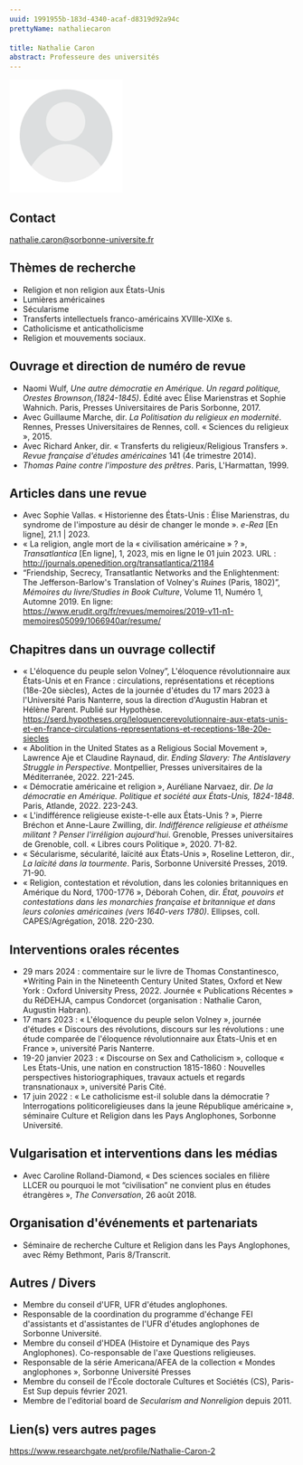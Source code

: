 ```yaml
---
uuid: 1991955b-183d-4340-acaf-d8319d92a94c
prettyName: nathaliecaron

title: Nathalie Caron
abstract: Professeure des universités
---
```


<img src="./avatar.webp" width="200px" />

## Contact

 nathalie.caron@sorbonne-universite.fr

## Thèmes de recherche

- Religion et non religion aux États-Unis
- Lumières américaines
- Sécularisme
- Transferts intellectuels franco-américains XVIIIe-XIXe s.
- Catholicisme et anticatholicisme
- Religion et mouvements sociaux.

## Ouvrage et direction de numéro de revue

 - Naomi Wulf, *Une autre démocratie en Amérique. Un regard politique, Orestes Brownson,(1824-1845)*. Édité avec Élise Marienstras et Sophie Wahnich. Paris, Presses Universitaires de Paris Sorbonne, 2017.
- Avec Guillaume Marche, dir. *La Politisation du religieux en modernité*. Rennes, Presses Universitaires de Rennes, coll. « Sciences du religieux », 2015.
- Avec Richard Anker, dir. « Transferts du religieux/Religious Transfers ». *Revue française d'études américaines* 141 (4e trimestre 2014).
- *Thomas Paine contre l'imposture des prêtres*. Paris, L'Harmattan, 1999.

## Articles dans une revue

 - Avec Sophie Vallas. « Historienne des États-Unis : Élise Marienstras, du syndrome de l'imposture au désir de changer le monde ». *e-Rea* [En ligne], 21.1 | 2023.
- « La religion, angle mort de la « civilisation américaine » ? », *Transatlantica* [En ligne], 1, 2023, mis en ligne le 01 juin 2023. URL : http://journals.openedition.org/transatlantica/21184
- “Friendship, Secrecy, Transatlantic Networks and the Enlightenment: The Jefferson-Barlow's Translation of Volney's *Ruines* (Paris, 1802)”, *Mémoires du livre/Studies in Book Culture*, Volume 11, Numéro 1, Automne 2019. En ligne: https://www.erudit.org/fr/revues/memoires/2019-v11-n1-memoires05099/1066940ar/resume/

## Chapitres dans un ouvrage collectif

 - « L'éloquence du peuple selon Volney”, L'éloquence révolutionnaire aux États-Unis et en France : circulations, représentations et réceptions (18e-20e siècles), Actes de la journée d'études du 17 mars 2023 à l'Université Paris Nanterre, sous la direction d'Augustin Habran et Hélène Parent. Publié sur Hypothèse. https://serd.hypotheses.org/leloquencerevolutionnaire-aux-etats-unis-et-en-france-circulations-representations-et-receptions-18e-20e-siecles
- « Abolition in the United States as a Religious Social Movement », Lawrence Aje et Claudine Raynaud, dir. *Ending Slavery: The Antislavery Struggle in Perspective*. Montpellier, Presses universitaires de la Méditerranée, 2022. 221-245.
- « Démocratie américaine et religion », Auréliane Narvaez, dir. *De la démocratie en Amérique. Politique et société aux États-Unis, 1824-1848*. Paris, Atlande, 2022. 223-243.
- « L'indifférence religieuse existe-t-elle aux États-Unis ? », Pierre Bréchon et Anne-Laure Zwilling, dir. *Indifférence religieuse et athéisme militant ? Penser l'irréligion aujourd'hui*. Grenoble, Presses universitaires de Grenoble, coll. « Libres cours Politique », 2020. 71-82.
- « Sécularisme, sécularité, laïcité aux États-Unis », Roseline Letteron, dir., *La laïcité dans la tourmente*. Paris, Sorbonne Université Presses, 2019. 71-90.
- « Religion, contestation et révolution, dans les colonies britanniques en Amérique du Nord, 1700-1776 », Déborah Cohen, dir. *État, pouvoirs et contestations dans les monarchies française et britannique et dans leurs colonies américaines (vers 1640-vers 1780)*. Ellipses, coll. CAPES/Agrégation, 2018. 220-230.

## Interventions orales récentes

 - 29 mars 2024 : commentaire sur le livre de Thomas Constantinesco, *Writing Pain in the Nineteenth Century United States, Oxford et New York : Oxford University Press, 2022. Journée « Publications Récentes » du RéDEHJA, campus Condorcet (organisation : Nathalie Caron, Augustin Habran).
-  17 mars 2023 : « L'éloquence du peuple selon Volney », journée d'études « Discours des révolutions, discours sur les révolutions : une étude comparée de l'éloquence révolutionnaire aux États-Unis et en France », université Paris Nanterre.
- 19-20 janvier 2023 : « Discourse on Sex and Catholicism », colloque « Les États-Unis, une nation en construction 1815-1860 : Nouvelles perspectives historiographiques, travaux actuels et regards transnationaux », université Paris Cité.
- 17 juin 2022 : « Le catholicisme est-il soluble dans la démocratie ? Interrogations politicoreligieuses dans la jeune République américaine », séminaire Culture et Religion dans les Pays Anglophones, Sorbonne Université.

## Vulgarisation et interventions dans les médias

 - Avec Caroline Rolland-Diamond, « Des sciences sociales en filière LLCER ou pourquoi le mot “civilisation” ne convient plus en études étrangères », *The Conversation*, 26 août 2018.

## Organisation d'événements et partenariats

 - Séminaire de recherche Culture et Religion dans les Pays Anglophones, avec Rémy Bethmont, Paris 8/Transcrit.

## Autres / Divers

 - Membre du conseil d'UFR, UFR d'études anglophones.
- Responsable de la coordination du programme d'échange FEI d'assistants et d'assistantes de l'UFR d'études anglophones de Sorbonne Université.
- Membre du conseil d'HDEA (Histoire et Dynamique des Pays Anglophones). Co-responsable de l'axe Questions religieuses.
- Responsable de la série Americana/AFEA de la collection « Mondes anglophones », Sorbonne Université Presses
- Membre du conseil de l'École doctorale Cultures et Sociétés (CS), Paris-Est Sup depuis février 2021.
- Membre de l'editorial board de *Secularism and Nonreligion* depuis 2011.

## Lien(s) vers autres pages

 https://www.researchgate.net/profile/Nathalie-Caron-2
